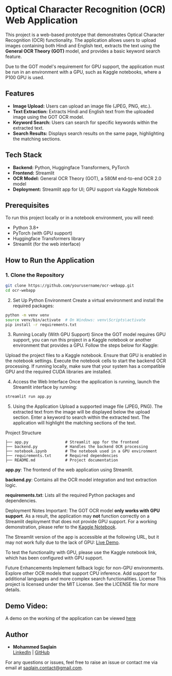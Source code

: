 # Optical Character Recognition (OCR) Web Application

This project is a web-based prototype that demonstrates Optical Character Recognition (OCR) functionality. The application allows users to upload images containing both Hindi and English text, extracts the text using the **General OCR Theory (GOT)** model, and provides a basic keyword search feature. 

Due to the GOT model's requirement for GPU support, the application must be run in an environment with a GPU, such as Kaggle notebooks, where a P100 GPU is used.

## Features

- **Image Upload:** Users can upload an image file (JPEG, PNG, etc.).
- **Text Extraction:** Extracts Hindi and English text from the uploaded image using the GOT OCR model.
- **Keyword Search:** Users can search for specific keywords within the extracted text.
- **Search Results:** Displays search results on the same page, highlighting the matching sections.

## Tech Stack

- **Backend:** Python, Huggingface Transformers, PyTorch
- **Frontend:** Streamlit
- **OCR Model:** General OCR Theory (GOT), a 580M end-to-end OCR 2.0 model
- **Deployment:** Streamlit app for UI; GPU support via Kaggle Notebook

## Prerequisites

To run this project locally or in a notebook environment, you will need:

- Python 3.8+
- PyTorch (with GPU support)
- Huggingface Transformers library
- Streamlit (for the web interface)

## How to Run the Application

### 1. Clone the Repository

```bash
git clone https://github.com/yourusername/ocr-webapp.git
cd ocr-webapp
```
2. Set Up Python Environment
Create a virtual environment and install the required packages:

```bash
python -m venv venv
source venv/bin/activate  # On Windows: venv\Scripts\activate
pip install -r requirements.txt
```
3. Running Locally (With GPU Support)
Since the GOT model requires GPU support, you can run this project in a Kaggle notebook or another environment that provides a GPU. Follow the steps below for Kaggle:

Upload the project files to a Kaggle notebook.
Ensure that GPU is enabled in the notebook settings.
Execute the notebook cells to start the backend OCR processing.
If running locally, make sure that your system has a compatible GPU and the required CUDA libraries are installed.

4. Access the Web Interface
Once the application is running, launch the Streamlit interface by running:

```bash
streamlit run app.py
```

5. Using the Application
Upload a supported image file (JPEG, PNG).
The extracted text from the image will be displayed below the upload section.
Enter a keyword to search within the extracted text.
The application will highlight the matching sections of the text.

Project Structure
```plaintext
├── app.py                # Streamlit app for the frontend
├── backend.py            # Handles the backend OCR processing
├── notebook.ipynb        # The notebook used in a GPU environment
├── requirements.txt      # Required dependencies
├── README.md             # Project documentation
```

**app.py**: The frontend of the web application using Streamlit.

**backend.py**: Contains all the OCR model integration and text extraction logic.

**requirements.txt**: Lists all the required Python packages and dependencies.

Deployment Notes
Important: The GOT OCR model **only works with GPU support**. As a result, the application may **not** function correctly on a Streamlit deployment that does not provide GPU support. For a working demonstration, please refer to the [Kaggle Notebook](https://www.kaggle.com/code/saqlain22/notebookeb74771db9).

The Streamlit version of the app is accessible at the following URL, but it may not work fully due to the lack of GPU: [Live Demo](https://ocr-webapp.streamlit.app/).

To test the functionality with GPU, please use the Kaggle notebook link, which has been configured with GPU support.

Future Enhancements
Implement fallback logic for non-GPU environments.
Explore other OCR models that support CPU inference.
Add support for additional languages and more complex search functionalities.
License
This project is licensed under the MIT License. See the LICENSE file for more details.

## Demo Video:
A demo on the working of the application can be viewed [here](https://drive.google.com/file/d/1UmCSfSBN_Xy7Wr8fC9rRBaDyEfWo6VyH/view?usp=sharing)

## Author

- **Mohammed Saqlain**  
  [LinkedIn](https://www.linkedin.com/in/saqlain2204) | [GitHub](https://github.com/saqlain2204)

For any questions or issues, feel free to raise an issue or contact me via email at saqlain.contact@gmail.com.
